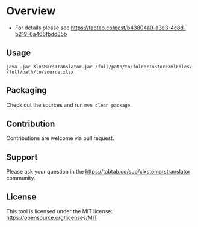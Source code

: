 Overview
========

- For details please see https://tabtab.co/post/b43804a0-a3e3-4c8d-b219-6a466fbdd85b

Usage
-----

    java -jar XlxsMarsTranslator.jar /full/path/to/folderToStoreXmlFiles/ /full/path/to/source.xlsx

Packaging
-----

Check out the sources and run `mvn clean package`.

Contribution
-----

Contributions are welcome via pull request.

Support
-----

Please ask your question in the https://tabtab.co/sub/xlxstomarstranslator community.

License
-----

This tool is licensed under the MIT license: https://opensource.org/licenses/MIT
